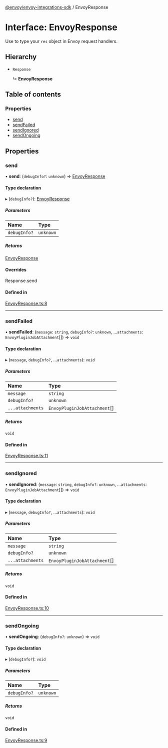 [@envoy/envoy-integrations-sdk](../README.md) / EnvoyResponse

# Interface: EnvoyResponse

Use to type your `res` object in Envoy request handlers.

## Hierarchy

- `Response`

  ↳ **EnvoyResponse**

## Table of contents

### Properties

- [send](envoyresponse.md#send)
- [sendFailed](envoyresponse.md#sendfailed)
- [sendIgnored](envoyresponse.md#sendignored)
- [sendOngoing](envoyresponse.md#sendongoing)

## Properties

### send

• **send**: (`debugInfo?`: `unknown`) => [EnvoyResponse](envoyresponse.md)

#### Type declaration

▸ (`debugInfo?`): [EnvoyResponse](envoyresponse.md)

##### Parameters

| Name | Type |
| :------ | :------ |
| `debugInfo?` | `unknown` |

##### Returns

[EnvoyResponse](envoyresponse.md)

#### Overrides

Response.send

#### Defined in

[EnvoyResponse.ts:8](https://github.com/envoy/envoy-integrations-sdk-nodejs/blob/97c68c9/src/EnvoyResponse.ts#L8)

___

### sendFailed

• **sendFailed**: (`message`: `string`, `debugInfo?`: `unknown`, ...`attachments`: `EnvoyPluginJobAttachment`[]) => `void`

#### Type declaration

▸ (`message`, `debugInfo?`, ...`attachments`): `void`

##### Parameters

| Name | Type |
| :------ | :------ |
| `message` | `string` |
| `debugInfo?` | `unknown` |
| `...attachments` | `EnvoyPluginJobAttachment`[] |

##### Returns

`void`

#### Defined in

[EnvoyResponse.ts:11](https://github.com/envoy/envoy-integrations-sdk-nodejs/blob/97c68c9/src/EnvoyResponse.ts#L11)

___

### sendIgnored

• **sendIgnored**: (`message`: `string`, `debugInfo?`: `unknown`, ...`attachments`: `EnvoyPluginJobAttachment`[]) => `void`

#### Type declaration

▸ (`message`, `debugInfo?`, ...`attachments`): `void`

##### Parameters

| Name | Type |
| :------ | :------ |
| `message` | `string` |
| `debugInfo?` | `unknown` |
| `...attachments` | `EnvoyPluginJobAttachment`[] |

##### Returns

`void`

#### Defined in

[EnvoyResponse.ts:10](https://github.com/envoy/envoy-integrations-sdk-nodejs/blob/97c68c9/src/EnvoyResponse.ts#L10)

___

### sendOngoing

• **sendOngoing**: (`debugInfo?`: `unknown`) => `void`

#### Type declaration

▸ (`debugInfo?`): `void`

##### Parameters

| Name | Type |
| :------ | :------ |
| `debugInfo?` | `unknown` |

##### Returns

`void`

#### Defined in

[EnvoyResponse.ts:9](https://github.com/envoy/envoy-integrations-sdk-nodejs/blob/97c68c9/src/EnvoyResponse.ts#L9)
